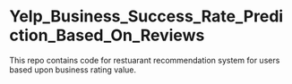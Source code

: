# Yelp_Business_Success_Rate_Prediction_Based_On_Reviews
This repo contains code for restuarant recommendation system for users based upon business rating value. 
